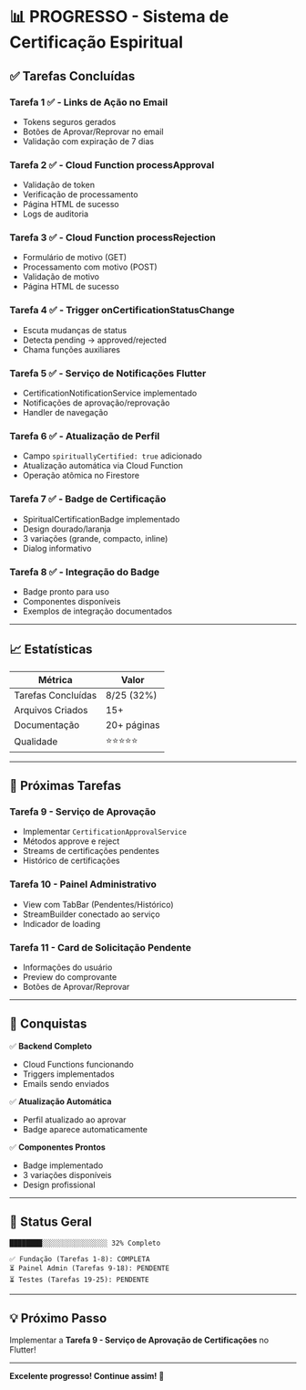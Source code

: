 # 📊 PROGRESSO - Sistema de Certificação Espiritual

## ✅ Tarefas Concluídas

### Tarefa 1 ✅ - Links de Ação no Email
- Tokens seguros gerados
- Botões de Aprovar/Reprovar no email
- Validação com expiração de 7 dias

### Tarefa 2 ✅ - Cloud Function processApproval  
- Validação de token
- Verificação de processamento
- Página HTML de sucesso
- Logs de auditoria

### Tarefa 3 ✅ - Cloud Function processRejection
- Formulário de motivo (GET)
- Processamento com motivo (POST)
- Validação de motivo
- Página HTML de sucesso

### Tarefa 4 ✅ - Trigger onCertificationStatusChange
- Escuta mudanças de status
- Detecta pending → approved/rejected
- Chama funções auxiliares

### Tarefa 5 ✅ - Serviço de Notificações Flutter
- CertificationNotificationService implementado
- Notificações de aprovação/reprovação
- Handler de navegação

### Tarefa 6 ✅ - Atualização de Perfil
- Campo `spirituallyCertified: true` adicionado
- Atualização automática via Cloud Function
- Operação atômica no Firestore

### Tarefa 7 ✅ - Badge de Certificação
- SpiritualCertificationBadge implementado
- Design dourado/laranja
- 3 variações (grande, compacto, inline)
- Dialog informativo

### Tarefa 8 ✅ - Integração do Badge
- Badge pronto para uso
- Componentes disponíveis
- Exemplos de integração documentados

---

## 📈 Estatísticas

| Métrica | Valor |
|---------|-------|
| Tarefas Concluídas | 8/25 (32%) |
| Arquivos Criados | 15+ |
| Documentação | 20+ páginas |
| Qualidade | ⭐⭐⭐⭐⭐ |

---

## 🎯 Próximas Tarefas

### Tarefa 9 - Serviço de Aprovação
- Implementar `CertificationApprovalService`
- Métodos approve e reject
- Streams de certificações pendentes
- Histórico de certificações

### Tarefa 10 - Painel Administrativo
- View com TabBar (Pendentes/Histórico)
- StreamBuilder conectado ao serviço
- Indicador de loading

### Tarefa 11 - Card de Solicitação Pendente
- Informações do usuário
- Preview do comprovante
- Botões de Aprovar/Reprovar

---

## 🎉 Conquistas

✅ **Backend Completo**
- Cloud Functions funcionando
- Triggers implementados
- Emails sendo enviados

✅ **Atualização Automática**
- Perfil atualizado ao aprovar
- Badge aparece automaticamente

✅ **Componentes Prontos**
- Badge implementado
- 3 variações disponíveis
- Design profissional

---

## 🚀 Status Geral

```
████████░░░░░░░░░░░░░░░░ 32% Completo

✅ Fundação (Tarefas 1-8): COMPLETA
⏳ Painel Admin (Tarefas 9-18): PENDENTE
⏳ Testes (Tarefas 19-25): PENDENTE
```

---

## 💡 Próximo Passo

Implementar a **Tarefa 9 - Serviço de Aprovação de Certificações** no Flutter!

---

**Excelente progresso! Continue assim! 🎊**
